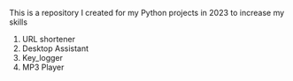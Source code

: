 This is a repository I created for my Python projects in 2023 to increase my skills

1) URL shortener
2) Desktop Assistant
3) Key_logger
4) MP3 Player
